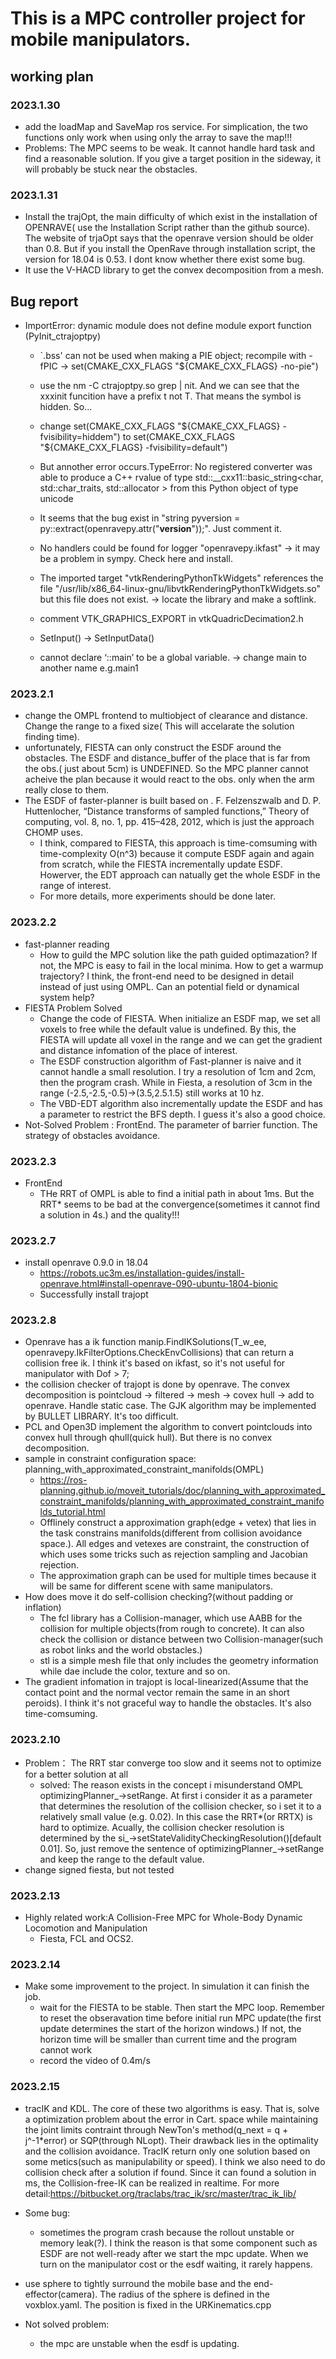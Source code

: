 # This is a MPC controller project for mobile manipulators.

## working plan
### 2023.1.30   
+ add the loadMap and SaveMap ros service. For simplication, the two functions only work when using only the array to save the map!!! 
+ Problems: The MPC seems to be weak. It cannot handle hard task and find a reasonable solution. If you give a target position in the sideway, it will probably be stuck near the obstacles.

### 2023.1.31
+ Install the trajOpt, the main difficulty of which exist in the installation of OPENRAVE( use the Installation Script rather than the github source). The website of trjaOpt says that the openrave version should be older than 0.8. But if you install the OpenRave through installation script, the version for 18.04 is 0.53. I dont know whether there exist some bug. 
+ It use the V-HACD library to get the convex decomposition from a mesh.

## Bug report
+ ImportError: dynamic module does not define module export function (PyInit_ctrajoptpy) 
    + `.bss' can not be used when making a PIE object; recompile with -fPIC -> set(CMAKE_CXX_FLAGS "${CMAKE_CXX_FLAGS} -no-pie")

    + use the nm -C ctrajoptpy.so grep | nit. And we can see that the xxxinit funcition have a prefix t not T. That means the symbol is hidden. So...
    + change  set(CMAKE_CXX_FLAGS "${CMAKE_CXX_FLAGS} -fvisibility=hiddem") to  set(CMAKE_CXX_FLAGS "${CMAKE_CXX_FLAGS} -fvisibility=default")
    + But annother error occurs.TypeError: No registered converter was able to produce a C++ rvalue of type std::__cxx11::basic_string<char, std::char_traits<char>, std::allocator<char> > from this Python object of type unicode
    + It seems that the bug exist in "string pyversion = py::extract<string>(openravepy.attr("__version__"));". Just comment it.
    + No handlers could be found for logger "openravepy.ikfast" -> it may be a problem in sympy. Check here and install.
    + The imported target "vtkRenderingPythonTkWidgets" references the file "/usr/lib/x86_64-linux-gnu/libvtkRenderingPythonTkWidgets.so" but this file does not exist. -> locate the library and make a softlink.
    + comment VTK_GRAPHICS_EXPORT in vtkQuadricDecimation2.h
    + SetInput() -> SetInputData()
    + cannot declare ‘::main’ to be a global variable. -> change main to another name e.g.main1
### 2023.2.1   
+ change the OMPL frontend to multiobject of clearance and distance. Change the range to a fixed size( This will accelarate the solution finding time).
+ unfortunately, FIESTA can only construct the ESDF around the obstacles. The ESDF and distance_buffer of the place that is far from the obs.( just about 5cm) is UNDEFINED. So the MPC planner cannot acheive the plan because it would react to the obs. only when the arm really close to them.
+ The ESDF of faster-planner is built based on . F. Felzenszwalb and D. P. Huttenlocher, “Distance transforms of sampled functions,” Theory of computing, vol. 8, no. 1, pp. 415–428, 2012, which is just the approach CHOMP uses. 
    + I think, compared to FIESTA, this approach is time-comsuming with time-complexity O(n^3) because it compute ESDF again and again from scratch, while the FIESTA incrementally update ESDF. Howerver, the EDT approach can natually get the whole ESDF in the range of interest.
    + For more details, more experiments should be done later. 
### 2023.2.2  
+ fast-planner reading
    + How to guild the MPC solution like the path guided optimazation? If not, the MPC is easy to fail in the local minima. How to get a warmup trajectory? I think, the front-end need to be designed in detail instead of just using OMPL. Can an potential field or dynamical system help?
+ FIESTA Problem Solved
    + Change the code of FIESTA. When initialize an ESDF map, we set all voxels to free while the default value is undefined. By this, the FIESTA will update all voxel in the range and we can get the gradient and distance infomation of the place of interest.
    + The ESDF construction algorithm of Fast-planner is naive and it cannot handle a small resolution. I try a resolution of 1cm and 2cm, then the program crash. While in Fiesta, a resolution of 3cm in the range (-2.5,-2.5,-0.5)->(3.5,2.5.1.5) still works at 10 hz.
    + The VBD-EDT algorithm also incrementally update the ESDF and has a parameter to restrict the BFS depth. I guess it's also a good choice.
+ Not-Solved Problem : FrontEnd. The parameter of barrier function. The strategy of obstacles avoidance.
### 2023.2.3 
+ FrontEnd
    + THe RRT of OMPL is able to find a initial path in about 1ms. But the RRT* seems to be bad at the convergence(sometimes it cannot find a solution in 4s.) and the quality!!!

### 2023.2.7
+ install openrave 0.9.0 in 18.04
    + https://robots.uc3m.es/installation-guides/install-openrave.html#install-openrave-090-ubuntu-1804-bionic
    + Successfully install trajopt
### 2023.2.8
+ Openrave has a ik function manip.FindIKSolutions(T_w_ee, openravepy.IkFilterOptions.CheckEnvCollisions) that can return a collision free ik. I think it's based on ikfast, so it's not useful for manipulator with Dof > 7;
+ the collision checker of trajopt is done by openrave. The convex decomposition is pointcloud -> filtered -> mesh -> covex hull -> add to openrave. Handle static case. The GJK algorithm may be implemented by BULLET LIBRARY. It's too difficult.
+ PCL and Open3D implement the algorithm to convert pointclouds into convex hull through qhull(quick hull). But there is no convex decomposition.
+ sample in constraint configuration space: planning_with_approximated_constraint_manifolds(OMPL)
    + https://ros-planning.github.io/moveit_tutorials/doc/planning_with_approximated_constraint_manifolds/planning_with_approximated_constraint_manifolds_tutorial.html
    + Offlinely construct a approximation graph(edge + vetex) that lies in the task constrains manifolds(different from collision avoidance space.). All edges and vetexes are constraint, the construction of which uses some tricks such as rejection sampling and Jacobian rejection.
    + The approximation graph can be used for multiple times because it will be same for different scene with same manipulators.
+ How does move it do self-collision checking?(without padding or inflation)
    + The fcl library has a Collision-manager, which use AABB for the collision for multiple objects(from rough to concrete). It can also check the collision or distance between two Collision-manager(such as robot links and the world obstacles.)
    + stl is a simple mesh file that only includes the geometry information while dae include the color, texture and so on.
+ The gradient infomation in trajopt is local-linearized(Assume that the contact point and the normal vector remain the same in an short peroids). I think it's not graceful way to handle the obstacles. It's also time-comsuming.

### 2023.2.10
+ Problem： The RRT star converge too slow and it seems not to optimize for a better solution at all
    + solved: The reason exists in the concept i misunderstand OMPL optimizingPlanner_->setRange. At first i consider it as a parameter that determines the resolution of the collision checker, so i set it to a relatively small value (e.g. 0.02). In this case the RRT*(or RRTX) is hard to optimize. Acually, the collision checker resolution is determined by the si_->setStateValidityCheckingResolution()[default 0.01]. So, just remove the sentence of optimizingPlanner_->setRange and keep the range to the default value.
+ change signed fiesta, but not tested

### 2023.2.13
+ Highly related work:A Collision-Free MPC for Whole-Body Dynamic Locomotion and Manipulation
    + Fiesta, FCL and OCS2. 
### 2023.2.14
+ Make some improvement to the project. In simulation it can finish the job.
    + wait for the FIESTA to be stable. Then start the MPC loop. Remember to reset the obseravation time before initial run MPC update(the first update determines the start of the horizon windows.) If not, the horizon time will be smaller than current time and the program cannot work
    + record the video of 0.4m/s
### 2023.2.15
+ tracIK and KDL. The core of these two algorithms is easy. That is, solve a optimization problem about the error in Cart. space while maintaining the joint limits contraint through NewTon's method(q_next = q + j^-1*error) or SQP(through NLopt). Their drawback lies in the optimality and the collision avoidance. TracIK return only one solution based on some metics(such as manipulability or speed). I think we also need to do collision check after a solution if found. Since it can found a solution in ms, the Collision-free-IK can be realized in realtime. For more detail:https://bitbucket.org/traclabs/trac_ik/src/master/trac_ik_lib/
+ Some bug:
    + sometimes the program crash because the rollout unstable or memory leak(?). I think the reason is that some component such as ESDF are not well-ready after we start the mpc update. When we turn on the manipulator cost or the esdf waiting, it rarely happens.
+ use sphere to tightly surround the mobile base and the end-effector(camera). The radius of the sphere is defined in the voxblox.yaml. The position is fixed in the URKinematics.cpp

+ Not solved problem:
    + the mpc are unstable when the esdf is updating.